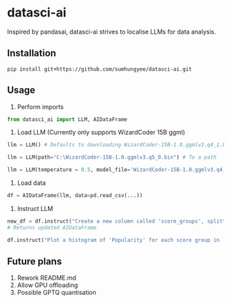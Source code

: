 # datasci-ai
Inspired by pandasai, datasci-ai strives to localise LLMs for data analysis.

## Installation

```
pip install git+https://github.com/sumhungyee/datasci-ai.git
```

## Usage
1. Perform imports
```python
from datasci_ai import LLM, AIDataFrame
```
1. Load LLM (Currently only supports WizardCoder 15B ggml)
```python
llm = LLM() # Defaults to downloading WizardCoder-15B-1.0.ggmlv3.q4_1.bin off Huggingface
```
```python
llm = LLM(path="C:\WizardCoder-15B-1.0.ggmlv3.q5_0.bin") # To a path
```
```python
llm = LLM(temperature = 0.5, model_file='WizardCoder-15B-1.0.ggmlv3.q4_1.bin', link='TheBloke/WizardCoder-15B-1.0-GGML') # Note that only WizardCoder 15B ggml models are support at the moment
```
1. Load data
```python
df = AIDataFrame(llm, data=pd.read_csv(...))
```
1. Instruct LLM
```python
new_df = df.instruct("Create a new column called 'score_groups', splitting the score column into 5 intervals. The numbers for score range from 0 to 10")
# Returns updated AIDataFrame
```
```python
df.instruct("Plot a histogram of 'Popularity' for each score group in 'score_groups', with one histogram per figure", verbose=False) # Mutes generated code.
```

## Future plans
1. Rework README.md
2. Allow GPU offloading
3. Possible GPTQ quantisation
